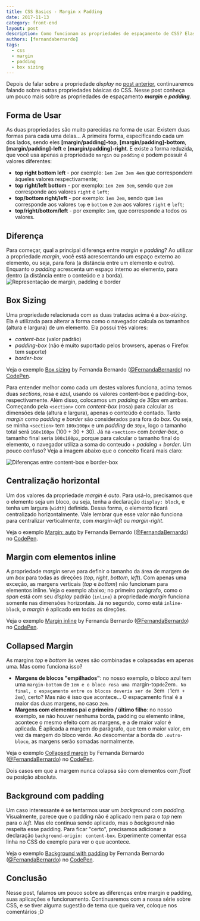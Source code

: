 ```yaml
---
title: CSS Basics - Margin x Padding
date: 2017-11-13
category: front-end
layout: post
description: Como funcionam as propriedades de espaçamento de CSS? Elas sempre funcionam como o esperado? Nesse post falaremos sobre as propriedades margin e padding e como elas funcionam em algumas situações.
authors: [fernandabernardo]
tags:
  - css
  - margin
  - padding
  - box sizing
---
```


Depois de falar sobre a propriedade *display* no [post anterior](/css-basics-display/), continuaremos falando sobre outras propriedades básicas do CSS. Nesse post conheça um pouco mais sobre as propriedades de espaçamento ***margin*** e ***padding***.

## Forma de Usar
As duas propriedades são muito parecidas na forma de usar. Existem duas formas para cada uma delas... A primeira forma, especificando cada um dos lados, sendo eles **[margin/padding]-top**, **[margin/padding]-bottom**, **[margin/padding]-left** e **[margin/padding]-right**. E existe a forma reduzida, que você usa apenas a propriedade `margin` ou `padding` e podem possuir 4 valores diferentes:

- **top right bottom left** - por exemplo: `1em 2em 3em 4em` que correspondem àqueles valores respectivamente;
- **top right/left bottom** - por exemplo: `1em 2em 3em`, sendo que `2em` corresponde aos valores `right` e `left`;
- **top/bottom right/left** - por exemplo: `1em 2em`, sendo que `1em` corresponde aos valores `top` e `bottom` e `2em` aos valores `right` e `left`;
- **top/right/bottom/left** - por exemplo: `1em`, que corresponde a todos os valores.

## Diferença

Para começar, qual a principal diferença entre *margin* e *padding*? Ao utilizar a propriedade *margin*, você está acrescentando um espaço externo ao elemento, ou seja, para fora (a distância entre um elemento e outro). Enquanto o *padding* acrescenta um espaço interno ao elemento, para dentro (a distância entre o conteúdo e a borda).
![Representação de margin, padding e border](../images/css-basics-margin-padding-1.png)

## Box Sizing
Uma propriedade relacionada com as duas tratadas acima é a *box-sizing*. Ela é utilizada para alterar a forma como o navegador calcula os tamanhos (altura e largura) de um elemento. Ela possui três valores:
- *content-box* (valor padrão)
- *padding-box* (não é muito suportado pelos browsers, apenas o Firefox tem suporte)
- *border-box*

<p data-height="333" data-theme-id="23784" data-slug-hash="vxPyPV" data-default-tab="css,result" data-user="FernandaBernardo" data-embed-version="2" data-pen-title="Box sizing" class="codepen">Veja o exemplo <a href="http://codepen.io/FernandaBernardo/pen/vxPyPV/">Box sizing</a> by Fernanda Bernardo (<a href="http://codepen.io/FernandaBernardo">@FernandaBernardo</a>) no <a href="http://codepen.io">CodePen</a>.</p>
<script async src="https://production-assets.codepen.io/assets/embed/ei.js"></script>

Para entender melhor como cada um destes valores funciona, acima temos duas *sections*, rosa e azul, usando os valores content-box e padding-box, respectivamente. Além disso, colocamos um *padding* de *30px* em ambas. Começando pela `<section>` com *content-box* (rosa) para calcular as dimensões dela (altura e largura), apenas o conteúdo é contado. Tanto *margin* como *padding* e *border* são considerados para fora do *box*. Ou seja, se minha `<section>` tem `100x100px` e um *padding* de `30px`, logo o tamanho total será `160x160px` (100 + 30 + 30). Já na `<section>` com *border-box*, o tamanho final seria `100x100px`, porque para calcular o tamanho final do elemento, o navegador utiliza a soma do conteudo + *padding* + *border*. Um pouco confuso? Veja a imagem abaixo que o conceito ficará mais claro:

![Diferenças entre content-box e border-box](../images/css-basics-margin-padding-2.png)

## Centralização horizontal
Um dos valores da propriedade *margin* é *auto*. Para usá-lo, precisamos que o elemento seja um bloco, ou seja, tenha a declaração `display: block`, e tenha um largura (`width`) definida. Dessa forma, o elemento ficará centralizado horizontalmente. Vale lembrar que esse valor não funciona para centralizar verticalmente, com *margin-left* ou *margin-right*.

<p data-height="300" data-theme-id="23784" data-slug-hash="XzgJBz" data-default-tab="css,result" data-user="FernandaBernardo" data-embed-version="2" data-pen-title="Margin: auto" class="codepen">Veja o exemplo <a href="https://codepen.io/FernandaBernardo/pen/XzgJBz/">Margin: auto</a> by Fernanda Bernardo (<a href="https://codepen.io/FernandaBernardo">@FernandaBernardo</a>) no <a href="https://codepen.io">CodePen</a>.</p>
<script async src="https://production-assets.codepen.io/assets/embed/ei.js"></script>

## Margin com elementos inline
A propriedade *margin* serve para definir o tamanho da área de margem de um *box* para todas as direções (*top*, *right*, *bottom*, *left*). Com apenas uma exceção, as margens verticais (*top* e *bottom*) não funcionam para elementos inline. Veja o exemplo abaixo; no primeiro parágrafo, como o *span* está com seu *display* padrão (`inline`) a propriedade *margin* funciona somente nas dimensões horizontais. Já no segundo, como está `inline-block`, o *margin* é aplicado em todas as direções.

<p data-height="300" data-theme-id="23784" data-slug-hash="jawrZJ" data-default-tab="css,result" data-user="FernandaBernardo" data-embed-version="2" data-pen-title="jawrZJ" class="codepen">Veja o exemplo <a href="https://codepen.io/FernandaBernardo/pen/jawrZJ/">Margin inline</a> by Fernanda Bernardo (<a href="https://codepen.io/FernandaBernardo">@FernandaBernardo</a>) no <a href="https://codepen.io">CodePen</a>.</p>
<script async src="https://production-assets.codepen.io/assets/embed/ei.js"></script>

## Collapsed Margin
As margins *top* e *bottom* às vezes são combinadas e colapsadas em apenas uma. Mas como funciona isso?
- **Margens de blocos "empilhados"**: no nosso exemplo, o bloco azul tem uma `margin-bottom` de `1em e o bloco rosa uma `margin-top` de `2em`. No final, o espaçamento entre os blocos deveria ser de `3em` (`1em` + 2em`), certo? Mas não é isso que acontece... O espaçamento final é a maior das duas margens, no caso `2em`.
- **Margens com elementos pai e primeiro / último filho**: no nosso exemplo, se não houver nenhuma borda, padding ou elemento inline, acontece o mesmo efeito com as margens, e a de maior valor é aplicada. É aplicada a margem do parágrafo, que tem o maior valor, em vez da margem do bloco verde. Ao descomentar a borda do `.outro-bloco`, as margens serão somadas normalmente.

<p data-height="300" data-theme-id="23784" data-slug-hash="QOgdNV" data-default-tab="css,result" data-user="FernandaBernardo" data-embed-version="2" data-pen-title="Collapsed margin" class="codepen">Veja o exemplo <a href="https://codepen.io/FernandaBernardo/pen/QOgdNV/">Collapsed margin</a> by Fernanda Bernardo (<a href="https://codepen.io/FernandaBernardo">@FernandaBernardo</a>) no <a href="https://codepen.io">CodePen</a>.</p>
<script async src="https://production-assets.codepen.io/assets/embed/ei.js"></script>

Dois casos em que a margem nunca colapsa são com elementos com *float* ou posição absoluta.

## Background com padding
Um caso interessante é se tentarmos usar um *background* com *padding*. Visualmente, parece que o padding não é aplicado nem para o *top* nem para o *left*. Mas ele continua sendo aplicado, mas o *background* não respeita esse padding. Para ficar "certo", precisamos adicionar a declaração `background-origin: content-box`. Experimente comentar essa linha no CSS do exemplo para ver o que acontece.

<p data-height="300" data-theme-id="23784" data-slug-hash="OOgWao" data-default-tab="css,result" data-user="FernandaBernardo" data-embed-version="2" data-pen-title="Background with padding" class="codepen">Veja o exemplo <a href="https://codepen.io/FernandaBernardo/pen/OOgWao/">Background with padding</a> by Fernanda Bernardo (<a href="https://codepen.io/FernandaBernardo">@FernandaBernardo</a>) no <a href="https://codepen.io">CodePen</a>.</p>
<script async src="https://production-assets.codepen.io/assets/embed/ei.js"></script>

## Conclusão
Nesse post, falamos um pouco sobre as diferenças entre margin e padding, suas aplicações e funcionamento. Continuaremos com a nossa série sobre CSS, e se tiver alguma sugestão de tema que queira ver, coloque nos comentários ;D
